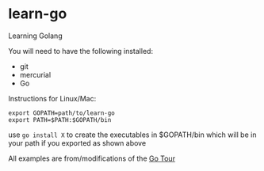 learn-go
========

Learning Golang

You will need to have the following installed:
- git
- mercurial
- Go

Instructions for Linux/Mac:
```
export GOPATH=path/to/learn-go
export PATH=$PATH:$GOPATH/bin
```

use `go install X` to create the executables in $GOPATH/bin which will be in your path if you exported as shown above

All examples are from/modifications of the [Go Tour](http://tour.golang.org)
